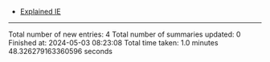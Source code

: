 - [Explained IE](markdown_files/Explained_IE.md)



 ************************************************* 
Total number of new entries: 4
Total number of summaries updated: 0
Finished at: 2024-05-03 08:23:08
Total time taken: 1.0 minutes 48.326279163360596 seconds
